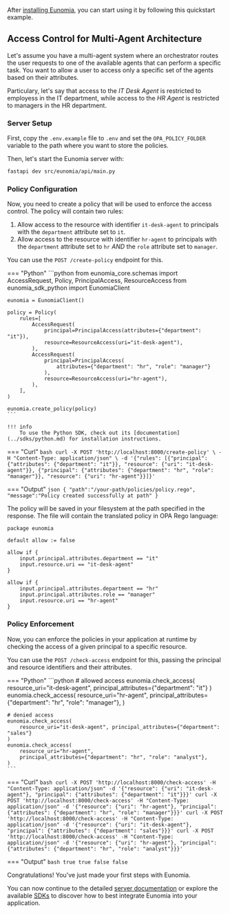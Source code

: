 After [installing Eunomia](installation.md), you can start using it by following this quickstart example.

## Access Control for Multi-Agent Architecture

Let's assume you have a multi-agent system where an orchestrator routes the user requests to one of the available agents that can perform a specific task. You want to allow a user to access only a specific set of the agents based on their attributes.

Particulary, let's say that access to the _IT Desk Agent_ is restricted to employess in the IT department, while access to the _HR Agent_ is restricted to managers in the HR department.

### Server Setup

First, copy the `.env.example` file to `.env` and set the `OPA_POLICY_FOLDER` variable to the path where you want to store the policies.

Then, let's start the Eunomia server with:

```bash
fastapi dev src/eunomia/api/main.py
```

### Policy Configuration

Now, you need to create a policy that will be used to enforce the access control. The policy will contain two rules:

1. Allow access to the resource with identifier `it-desk-agent` to principals with the `department` attribute set to `it`.
2. Allow access to the resource with identifier `hr-agent` to principals with the `department` attribute set to `hr` _AND_ the `role` attribute set to `manager`.

You can use the `POST /create-policy` endpoint for this.

=== "Python"
    ```python
    from eunomia_core.schemas import AccessRequest, Policy, PrincipalAccess, ResourceAccess
    from eunomia_sdk_python import EunomiaClient

    eunomia = EunomiaClient()

    policy = Policy(
        rules=[
            AccessRequest(
                principal=PrincipalAccess(attributes={"department": "it"}),
                resource=ResourceAccess(uri="it-desk-agent"),
            ),
            AccessRequest(
                principal=PrincipalAccess(
                    attributes={"department": "hr", "role": "manager"}
                ),
                resource=ResourceAccess(uri="hr-agent"),
            ),
        ],
    )

    eunomia.create_policy(policy)
    ```

    !!! info
        To use the Python SDK, check out its [documentation](../sdks/python.md) for installation instructions.

=== "Curl"
    ```bash
    curl -X POST 'http://localhost:8000/create-policy' \
    -H "Content-Type: application/json" \
    -d '{"rules": [{"principal": {"attributes": {"department": "it"}}, "resource": {"uri": "it-desk-agent"}}, {"principal": {"attributes": {"department": "hr", "role": "manager"}}, "resource": {"uri": "hr-agent"}}]}'
    ```

=== "Output"
    ```json
    {
        "path":"/your-path/policies/policy.rego",
        "message":"Policy created successfully at path"
    }
    ```

The policy will be saved in your filesystem at the path specified in the response. The file will contain the translated policy in OPA Rego language:

```rego
package eunomia

default allow := false

allow if {
	input.principal.attributes.department == "it"
	input.resource.uri == "it-desk-agent"
}

allow if {
	input.principal.attributes.department == "hr"
	input.principal.attributes.role == "manager"
	input.resource.uri == "hr-agent"
}
```

### Policy Enforcement

Now, you can enforce the policies in your application at runtime by checking the access of a given principal to a specific resource.

You can use the `POST /check-access` endpoint for this, passing the principal and resource identifiers and their attributes.

=== "Python"
    ```python
    # allowed access
    eunomia.check_access(
        resource_uri="it-desk-agent", principal_attributes={"department": "it"}
    )
    eunomia.check_access(
        resource_uri="hr-agent",
        principal_attributes={"department": "hr", "role": "manager"},
    )

    # denied access
    eunomia.check_access(
        resource_uri="it-desk-agent", principal_attributes={"department": "sales"}
    )
    eunomia.check_access(
        resource_uri="hr-agent",
        principal_attributes={"department": "hr", "role": "analyst"},
    )
    ```

=== "Curl"
    ```bash
    curl -X POST 'http://localhost:8000/check-access' -H "Content-Type: application/json" -d '{"resource": {"uri": "it-desk-agent"}, "principal": {"attributes": {"department": "it"}}}'
    curl -X POST 'http://localhost:8000/check-access' -H "Content-Type: application/json" -d '{"resource": {"uri": "hr-agent"}, "principal": {"attributes": {"department": "hr", "role": "manager"}}}'
    curl -X POST 'http://localhost:8000/check-access' -H "Content-Type: application/json" -d '{"resource": {"uri": "it-desk-agent"}, "principal": {"attributes": {"department": "sales"}}}'
    curl -X POST 'http://localhost:8000/check-access' -H "Content-Type: application/json" -d '{"resource": {"uri": "hr-agent"}, "principal": {"attributes": {"department": "hr", "role": "analyst"}}}'
    ```

=== "Output"
    ```bash
    true
    true
    false
    false
    ```

Congratulations! You've just made your first steps with Eunomia.

You can now continue to the detailed [server documentation](../server/index.md) or explore the available [SDKs](../sdks/index.md) to discover how to best integrate Eunomia into your application.
